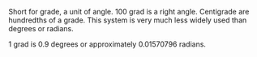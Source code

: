 Short for grade, a unit of angle. 100 grad is a right angle. Centigrade
are hundredths of a grade. This system is very much less widely used
than degrees or radians.

1 grad is 0.9 degrees or approximately 0.01570796 radians.
